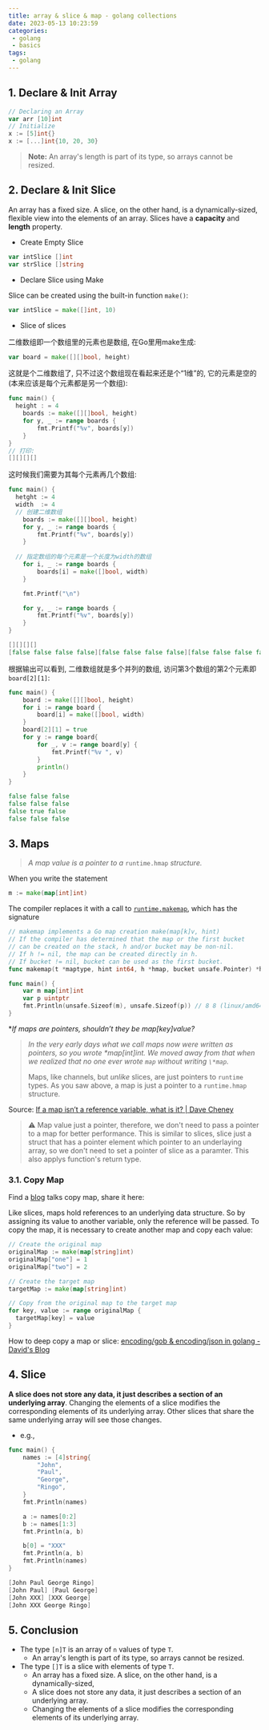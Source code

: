 ```yaml
---
title: array & slice & map - golang collections
date: 2023-05-13 10:23:59
categories:
 - golang
 - basics
tags:
 - golang
---
```


## 1. Declare & Init Array

```go
// Declaring an Array
var arr [10]int
// Initialize
x := [5]int{}
x := [...]int{10, 20, 30}
```

> **Note:** An array's length is part of its type, so arrays cannot be resized. 

## 2. Declare & Init Slice

An array has a fixed size. A slice, on the other hand, is a dynamically-sized, flexible view into the elements of an array. Slices have a **capacity** and **length** property. 

- Create Empty Slice

```go
var intSlice []int
var strSlice []string
```

- Declare Slice using Make

Slice can be created using the built-in function `make()`:

```go
var intSlice = make([]int, 10)
```

- Slice of slices

二维数组即一个数组里的元素也是数组, 在Go里用make生成:

```go
var board = make([][]bool, height)
```

这就是个二维数组了, 只不过这个数组现在看起来还是个“1维”的, 它的元素是空的(本来应该是每个元素都是另一个数组):

```go
func main() {
  height : = 4
	boards := make([][]bool, height)
	for y, _ := range boards {
		fmt.Printf("%v", boards[y])
	}
}
// 打印:
[][][][]
```

这时候我们需要为其每个元素再几个数组:

```go
func main() {
  hetght := 4
  width  := 4
  // 创建二维数组
	boards := make([][]bool, height)
	for y, _ := range boards {
		fmt.Printf("%v", boards[y])
	}
  
  // 指定数组的每个元素是一个长度为width的数组
	for i, _ := range boards {
		boards[i] = make([]bool, width)
	}

	fmt.Printf("\n")

	for y, _ := range boards {
		fmt.Printf("%v", boards[y])
	}
}

[][][][]
[false false false false][false false false false][false false false false][false false false false]
```

根据输出可以看到, 二维数组就是多个并列的数组, 访问第3个数组的第2个元素即`board[2][1]`:

```go
func main() {
	board := make([][]bool, height)
	for i := range board {
		board[i] = make([]bool, width)
	}
	board[2][1] = true
	for y := range board{
		for _, v := range board[y] {
			fmt.Printf("%v ", v)
		}
		println()
	}
}

false false false 
false false false 
false true false 
false false false 
```

## 3. Maps

> *A map value is a pointer to a* `runtime.hmap` *structure.* 

When you write the statement

```go
m := make(map[int]int)
```

The compiler replaces it with a call to [`runtime.makemap`](https://golang.org/src/runtime/hashmap.go#L222), which has the signature

```go
// makemap implements a Go map creation make(map[k]v, hint)
// If the compiler has determined that the map or the first bucket
// can be created on the stack, h and/or bucket may be non-nil.
// If h != nil, the map can be created directly in h.
// If bucket != nil, bucket can be used as the first bucket.
func makemap(t *maptype, hint int64, h *hmap, bucket unsafe.Pointer) *hmap
```

```go
func main() {
	var m map[int]int
	var p uintptr
	fmt.Println(unsafe.Sizeof(m), unsafe.Sizeof(p)) // 8 8 (linux/amd64)
}
```

**If maps are pointers, shouldn’t they be *map[key]value?**

> *In the very early days what we call maps now were written as pointers, so you wrote \*map[int]int. We moved away from that when we realized that no one ever wrote `map` without writing `\*map`.*
>
> Maps, like channels, but *unlike* slices, are just pointers to `runtime` types. As you saw above, a map is just a pointer to a `runtime.hmap` structure.

Source: [If a map isn’t a reference variable, what is it? | Dave Cheney](https://dave.cheney.net/2017/04/30/if-a-map-isnt-a-reference-variable-what-is-it) 

> ⚠️ Map value just a pointer, therefore, we don't need to pass a pointer to a map for better performance. This is similar to slices, slice just a struct that has a pointer element which pointer to an underlaying array, so we don't need to set a pointer of slice as a paramter. This also applys function's return type. 

### 3.1. Copy Map

Find a [blog](https://web.archive.org/web/20171006194258/https://stackoverflow.com/documentation/go/732/maps/9834/copy-a-map#t=20171006194258443316) talks copy map, share it here:

Like slices, maps hold references to an underlying data structure. So by assigning its value to another variable, only the reference will be passed. To copy the map, it is necessary to create another map and copy each value:

```go
// Create the original map
originalMap := make(map[string]int)
originalMap["one"] = 1
originalMap["two"] = 2

// Create the target map
targetMap := make(map[string]int)

// Copy from the original map to the target map
for key, value := range originalMap {
  targetMap[key] = value
}
```

How to deep copy a map or slice: [encoding/gob & encoding/json in golang - David's Blog](https://shaowenzhu.top/post/golang/basics/014-gob-json-encoding/#24-values-are-flattened)

## 4. Slice 

**A slice does not store any data, it just describes a section of an underlying array**. Changing the elements of a slice modifies the corresponding elements of its underlying array. Other slices that share the same underlying array will see those changes. 

- e.g., 

```go
func main() {
	names := [4]string{
		"John",
		"Paul",
		"George",
		"Ringo",
	}
	fmt.Println(names)

	a := names[0:2]
	b := names[1:3]
	fmt.Println(a, b)

	b[0] = "XXX"
	fmt.Println(a, b)
	fmt.Println(names)
}

[John Paul George Ringo]
[John Paul] [Paul George]
[John XXX] [XXX George]
[John XXX George Ringo]
```

## 5. Conclusion

- The type `[n]T` is an array of `n` values of type `T`.
  - An array's length is part of its type, so arrays cannot be resized.
- The type `[]T` is a slice with elements of type `T`.
  - An array has a fixed size. A slice, on the other hand, is a dynamically-sized,
  - A slice does not store any data, it just describes a section of an underlying array.
  - Changing the elements of a slice modifies the corresponding elements of its underlying array.
